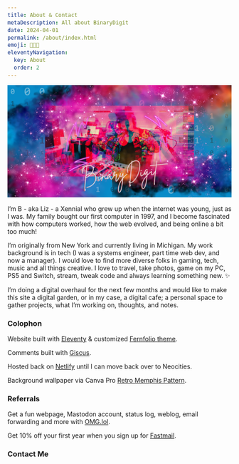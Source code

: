 ```yaml
---
title: About & Contact
metaDescription: All about BinaryDigit
date: 2024-04-01
permalink: /about/index.html
emoji: 👩🏽‍🦳
eleventyNavigation:
  key: About
  order: 2
---
```

![BinaryDigit on a colorful background](/src/assets/img/BinaryDJ.png)

I’m B - aka Liz - a Xennial who grew up when the internet was young, just as I was. My family bought our first computer in 1997, and I become fascinated with how computers worked, how the web evolved, and being online a bit too much!

I’m originally from New York and currently living in Michigan. My work background is in tech (I was a systems engineer, part time web dev, and now a manager). I would love to find more diverse folks in gaming, tech, music and all things creative. I love to travel, take photos, game on my PC, PS5 and Switch, stream, tweak code and always learning something new. ✨

I’m doing a digital overhaul for the next few months and would like to make this site a digital garden, or in my case, a digital cafe; a personal space to gather projects, what I’m working on, thoughts, and notes.


### Colophon

Website built with <a href="https://www.11ty.dev/" target="_blank">Eleventy</a> & customized <a href="{{ pkg.repository.url }}" target="_blank">Fernfolio theme</a>.

Comments built with [Giscus](https://giscus.app).

Hosted back on [Netlify](https://netlify.com) until I can move back over to Neocities.

Background wallpaper via Canva Pro [Retro Memphis Pattern](https://www.canva.com/icons/MAEjcKBMdv0/).


### Referrals

Get a fun webpage, Mastodon account, status log, weblog, email forwarding and more with [OMG.lol](https://home.omg.lol/referred-by/binarydigit).

Get 10% off your first year when you sign up for [Fastmail](https://ref.fm/u29983120).


### Contact Me
<script data-letterbirduser="binarydigit" data-width="100%" src="https://letterbird.co/embed/v1.js"></script>
